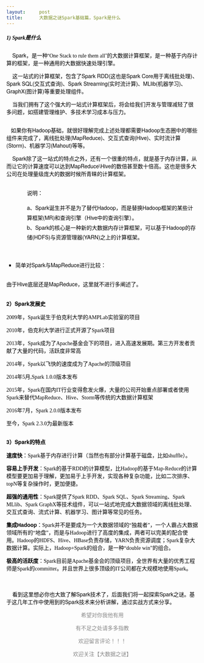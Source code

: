 ```yaml
---
layout:     post
title:      大数据之谜Spark基础篇，Spark是什么
---
```

<div id="article_content" class="article_content clearfix csdn-tracking-statistics" data-pid="blog" data-mod="popu_307" data-dsm="post">
								            <link rel="stylesheet" href="https://csdnimg.cn/release/phoenix/template/css/ck_htmledit_views-f76675cdea.css">
						<div class="htmledit_views" id="content_views">
                <h5 style="text-align:left;color:rgb(0,0,0);font-family:'Helvetica Neue', Helvetica, 'Hiragino Sans GB', 'Microsoft YaHei', Arial, sans-serif;line-height:25.6px;"><span style="font-family:Calibri;line-height:1.6;">1) Spark是什么</span></h5><p style="clear:both;color:rgb(0,0,0);font-family:'Helvetica Neue', Helvetica, 'Hiragino Sans GB', 'Microsoft YaHei', Arial, sans-serif;font-size:14px;"><span style="color:rgb(136,136,136);">    </span><span>Spark，<span>是一种“</span><span style="font-family:'宋体';">One Stack to rule them all</span><span>”的大数据计算框架</span>，<span>是一种基于内存计算的框架</span>，<span>是一种通用的大数据快速处理引擎</span>。<br></span></p><p style="clear:both;color:rgb(0,0,0);font-family:'Helvetica Neue', Helvetica, 'Hiragino Sans GB', 'Microsoft YaHei', Arial, sans-serif;font-size:14px;"><span>    这一站式的计算框架，包含了Spark RDD(这也是Spark Core用于离线批处理)、Spark SQL(交互式查询)、Spark Streaming(实时流计算)、MLlib(机器学习)、GraphX(图计算)等重要处理组件。<br></span></p><p style="clear:both;color:rgb(0,0,0);font-family:'Helvetica Neue', Helvetica, 'Hiragino Sans GB', 'Microsoft YaHei', Arial, sans-serif;font-size:14px;"><span>    当我们拥有了这个强大的一站式计算框架后，将会给我们开发与管理减轻了很多问题，如搭建管理维护、多技术学习成本与压力。 </span></p><p style="clear:both;color:rgb(0,0,0);font-family:'Helvetica Neue', Helvetica, 'Hiragino Sans GB', 'Microsoft YaHei', Arial, sans-serif;font-size:14px;text-align:center;"><img src="https://img-blog.csdn.net/20180409234159534" alt=""><br></p><p style="clear:both;color:rgb(0,0,0);font-family:'Helvetica Neue', Helvetica, 'Hiragino Sans GB', 'Microsoft YaHei', Arial, sans-serif;font-size:14px;">   如果你有Hadoop基础，就很好理解完成上述处理都需要Hadoop生态圈中的哪些组件来完成了，<span>离线批处理(MapReduce)、交互式查询(Hive)、实时流计算(Storm)、机器学习(Mahout)等等。</span></p><p style="clear:both;color:rgb(0,0,0);font-family:'Helvetica Neue', Helvetica, 'Hiragino Sans GB', 'Microsoft YaHei', Arial, sans-serif;font-size:14px;"><span>    Spark除了这一站式的特点之外，还有一个很重的特点，就是基于内存计算，从而让它的计算速度可以达到MapReduce\Hive的数倍甚至数十倍高。这也是很多大公司在处理量级庞大的数据时候所青睐的计算框架。</span></p><p style="clear:both;color:rgb(0,0,0);font-family:'Helvetica Neue', Helvetica, 'Hiragino Sans GB', 'Microsoft YaHei', Arial, sans-serif;font-size:14px;"><span></span></p><p style="clear:both;color:rgb(0,0,0);font-family:'Helvetica Neue', Helvetica, 'Hiragino Sans GB', 'Microsoft YaHei', Arial, sans-serif;font-size:14px;text-align:center;"><img src="https://img-blog.csdn.net/20180409234212529" alt=""><br></p><blockquote style="margin-left:40px;border:none;color:rgb(0,0,0);font-family:'Helvetica Neue', Helvetica, 'Hiragino Sans GB', 'Microsoft YaHei', Arial, sans-serif;line-height:25.6px;">说明：</blockquote><blockquote style="margin-left:40px;border:none;color:rgb(0,0,0);font-family:'Helvetica Neue', Helvetica, 'Hiragino Sans GB', 'Microsoft YaHei', Arial, sans-serif;line-height:25.6px;">a、Spark诞生并不是为了替代Hadoop，而是替换Hadoop框架的某些计算框架(MR)和查询引擎（Hive中的查询引擎）。<br>b、Spark的核心是一种新的大数据内存计算框架，可以基于Hadoop的存储(HDFS)与资源管理器(YARN)之上的计算框架。 </blockquote><p style="clear:both;color:rgb(0,0,0);font-family:'Helvetica Neue', Helvetica, 'Hiragino Sans GB', 'Microsoft YaHei', Arial, sans-serif;font-size:14px;"><span></span></p><p style="clear:both;color:rgb(0,0,0);font-family:'Helvetica Neue', Helvetica, 'Hiragino Sans GB', 'Microsoft YaHei', Arial, sans-serif;font-size:14px;"><br></p><ul class="list-paddingleft-2" style="width:530.094px;color:rgb(0,0,0);font-family:'Helvetica Neue', Helvetica, 'Hiragino Sans GB', 'Microsoft YaHei', Arial, sans-serif;font-size:14px;list-style-type:square;"><li style="margin-left:0px;clear:both;"><p style="clear:both;"><span><span><span><span style="line-height:1.6;font-weight:normal;">简单对Spark与MapReduce进行比较：</span></span></span></span></p></li></ul><p style="clear:both;color:rgb(0,0,0);font-family:'Helvetica Neue', Helvetica, 'Hiragino Sans GB', 'Microsoft YaHei', Arial, sans-serif;font-size:14px;"><span style="line-height:1.6;"></span></p><p style="clear:both;color:rgb(0,0,0);font-family:'Helvetica Neue', Helvetica, 'Hiragino Sans GB', 'Microsoft YaHei', Arial, sans-serif;font-size:14px;text-align:center;"><img src="https://img-blog.csdn.net/20180409234237947" alt=""><br></p><p style="clear:both;color:rgb(0,0,0);font-family:'Helvetica Neue', Helvetica, 'Hiragino Sans GB', 'Microsoft YaHei', Arial, sans-serif;font-size:14px;"><span style="line-height:1.6;">由于Hive底层还是MapReduce，这里就不进行多阐述了。</span></p><p style="clear:both;color:rgb(0,0,0);font-family:'Helvetica Neue', Helvetica, 'Hiragino Sans GB', 'Microsoft YaHei', Arial, sans-serif;font-size:14px;"><span style="line-height:1.6;"></span></p><p style="clear:both;color:rgb(0,0,0);font-family:'Helvetica Neue', Helvetica, 'Hiragino Sans GB', 'Microsoft YaHei', Arial, sans-serif;font-size:14px;text-align:center;"><img src="https://img-blog.csdn.net/20180409234255951" alt=""><br></p><p style="clear:both;color:rgb(0,0,0);font-family:'Helvetica Neue', Helvetica, 'Hiragino Sans GB', 'Microsoft YaHei', Arial, sans-serif;font-size:14px;"><span style="line-height:1.6;"></span><span style="line-height:1.6;"><strong>2）Spark发展史</strong></span><br></p><p style="clear:both;color:rgb(0,0,0);font-family:'Helvetica Neue', Helvetica, 'Hiragino Sans GB', 'Microsoft YaHei', Arial, sans-serif;font-size:14px;"><span style="font-family:'宋体';">2009年，Spark诞生于伯克利大学的AMPLab实验室的项目</span></p><p style="clear:both;color:rgb(0,0,0);font-family:'Helvetica Neue', Helvetica, 'Hiragino Sans GB', 'Microsoft YaHei', Arial, sans-serif;font-size:14px;"><span style="font-family:'宋体';">2010年，伯克利大学进行正式开源了Spark项目</span></p><p style="clear:both;color:rgb(0,0,0);font-family:'Helvetica Neue', Helvetica, 'Hiragino Sans GB', 'Microsoft YaHei', Arial, sans-serif;font-size:14px;"><span style="font-family:'宋体';">2013年，Spark成为了Apache基金会下的项目，进入高速发展期。第三方开发者贡献了大量的代码，活跃度非常高</span></p><p style="clear:both;color:rgb(0,0,0);font-family:'Helvetica Neue', Helvetica, 'Hiragino Sans GB', 'Microsoft YaHei', Arial, sans-serif;font-size:14px;"><span style="font-family:'宋体';">2014年，Spark以飞快的速度成为了Apache的顶级项目</span></p><p style="clear:both;color:rgb(0,0,0);font-family:'Helvetica Neue', Helvetica, 'Hiragino Sans GB', 'Microsoft YaHei', Arial, sans-serif;font-size:14px;"><span style="font-family:'宋体';"><span style="text-indent:28px;">2014</span><span style="text-indent:28px;">年</span><span style="text-indent:28px;">5</span><span style="text-indent:28px;">月,</span><span style="text-indent:28px;">Spark 1.0.0</span><span style="text-indent:28px;">版本发布</span><br></span></p><p style="clear:both;color:rgb(0,0,0);font-family:'Helvetica Neue', Helvetica, 'Hiragino Sans GB', 'Microsoft YaHei', Arial, sans-serif;font-size:14px;"><span style="font-family:'宋体';">2015年，Spark在国内IT行业变得愈发火爆，大量的公司开始重点部署或者使用Spark来替代MapReduce、Hive、Storm等传统的大数据计算框架</span></p><p style="clear:both;color:rgb(0,0,0);font-family:'Helvetica Neue', Helvetica, 'Hiragino Sans GB', 'Microsoft YaHei', Arial, sans-serif;font-size:14px;"><span style="font-family:'宋体';">2016年7月，Spark <span>2.0.0<span>版本</span></span>发布</span></p><p style="clear:both;color:rgb(0,0,0);font-family:'Helvetica Neue', Helvetica, 'Hiragino Sans GB', 'Microsoft YaHei', Arial, sans-serif;font-size:14px;"><span style="font-family:'宋体';">至今，Spark 2.3.0为最新版本</span></p><p style="clear:both;color:rgb(0,0,0);font-family:'Helvetica Neue', Helvetica, 'Hiragino Sans GB', 'Microsoft YaHei', Arial, sans-serif;font-size:14px;text-align:center;"><img src="https://img-blog.csdn.net/20180409234310626" alt=""><br></p><p style="clear:both;color:rgb(0,0,0);font-family:'Helvetica Neue', Helvetica, 'Hiragino Sans GB', 'Microsoft YaHei', Arial, sans-serif;font-size:14px;"><span style="color:inherit;line-height:1.6;"><strong>3）Spark的特点</strong></span><br></p><p style="clear:both;color:rgb(0,0,0);font-family:'Helvetica Neue', Helvetica, 'Hiragino Sans GB', 'Microsoft YaHei', Arial, sans-serif;font-size:14px;"><span style="font-family:'宋体';"><strong>速度快</strong></span><span style="font-family:'宋体';">：Spark基于内存进行计算（当然也有部分计算基于磁盘，比如shuffle）。</span></p><p style="clear:both;color:rgb(0,0,0);font-family:'Helvetica Neue', Helvetica, 'Hiragino Sans GB', 'Microsoft YaHei', Arial, sans-serif;font-size:14px;"><span style="font-family:Arial;"><strong>容易上手开发</strong></span><span style="font-family:'宋体';">：Spark的基于RDD的计算模型，比Hadoop的基于Map-Reduce的计算模型要更加易于理解，更加易于上手开发，实现各种复杂功能，比如二次排序、topN等复杂操作时，更加便捷。</span></p><p style="clear:both;color:rgb(0,0,0);font-family:'Helvetica Neue', Helvetica, 'Hiragino Sans GB', 'Microsoft YaHei', Arial, sans-serif;font-size:14px;"><span style="font-family:Arial;"><strong>超强的通用性</strong></span><span style="font-family:'宋体';">：Spark提供了Spark RDD、Spark SQL、Spark Streaming、Spark MLlib、Spark GraphX等技术组件，可以一站式地完成大数据领域的离线批处理、交互式查询、流式计算、机器学习、图计算等常见的任务。</span></p><p style="clear:both;color:rgb(0,0,0);font-family:'Helvetica Neue', Helvetica, 'Hiragino Sans GB', 'Microsoft YaHei', Arial, sans-serif;font-size:14px;"><span style="font-family:Arial;"><strong>集成Hadoop</strong></span><span style="font-family:'宋体';">：Spark并不是要成为一个大数据领域的“独裁者”，一个人霸占大数据领域所有的“地盘”，而是与Hadoop进行了高度的集成，两者可以完美的配合使用。Hadoop的HDFS、Hive、HBase负责存储，YARN负责资源调度；Spark复杂大数据计算。实际上，Hadoop+Spark的组合，是一种“double win”的组合。</span></p><p style="clear:both;color:rgb(0,0,0);font-family:'Helvetica Neue', Helvetica, 'Hiragino Sans GB', 'Microsoft YaHei', Arial, sans-serif;font-size:14px;"><span style="font-family:Arial;"><strong>极高的活跃度</strong></span><span style="font-family:'宋体';">：Spark目前是Apache基金会的顶级项目，全世界有大量的优秀工程师是Spark的committer。并且世界上很多顶级的IT公司都在大规模地使用Spark。</span></p><p style="clear:both;color:rgb(0,0,0);font-family:'Helvetica Neue', Helvetica, 'Hiragino Sans GB', 'Microsoft YaHei', Arial, sans-serif;font-size:14px;"><br></p><p style="clear:both;color:rgb(0,0,0);font-family:'Helvetica Neue', Helvetica, 'Hiragino Sans GB', 'Microsoft YaHei', Arial, sans-serif;font-size:14px;">    看到这里想必你也大致了解Spark技术了，后面我们将一起探索Spark之谜。基于这几年工作中使用到的Spark技术来分析讲解，通过实战方式来分享。</p><p style="clear:both;color:rgb(0,0,0);font-family:'Helvetica Neue', Helvetica, 'Hiragino Sans GB', 'Microsoft YaHei', Arial, sans-serif;font-size:14px;text-align:center;"><span style="color:rgb(136,136,136);">希望对你我他有用</span></p><p style="clear:both;color:rgb(0,0,0);font-family:'Helvetica Neue', Helvetica, 'Hiragino Sans GB', 'Microsoft YaHei', Arial, sans-serif;font-size:14px;text-align:center;"><span style="color:rgb(136,136,136);">有不足之处请多多指教</span></p><p style="clear:both;color:rgb(0,0,0);font-family:'Helvetica Neue', Helvetica, 'Hiragino Sans GB', 'Microsoft YaHei', Arial, sans-serif;font-size:14px;text-align:center;"><span style="color:rgb(136,136,136);">欢迎留言评论！！！</span></p><p style="clear:both;color:rgb(0,0,0);font-family:'Helvetica Neue', Helvetica, 'Hiragino Sans GB', 'Microsoft YaHei', Arial, sans-serif;font-size:14px;text-align:center;"><span style="color:rgb(136,136,136);">欢迎关注【大数据之谜】</span></p><p style="clear:both;color:rgb(0,0,0);font-family:'Helvetica Neue', Helvetica, 'Hiragino Sans GB', 'Microsoft YaHei', Arial, sans-serif;font-size:14px;text-align:center;"><br></p><p style="clear:both;color:rgb(0,0,0);font-family:'Helvetica Neue', Helvetica, 'Hiragino Sans GB', 'Microsoft YaHei', Arial, sans-serif;font-size:14px;"><br></p>            </div>
                </div>